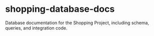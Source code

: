 # shopping-database-docs
Database documentation for the Shopping Project, including schema, queries, and integration code.
